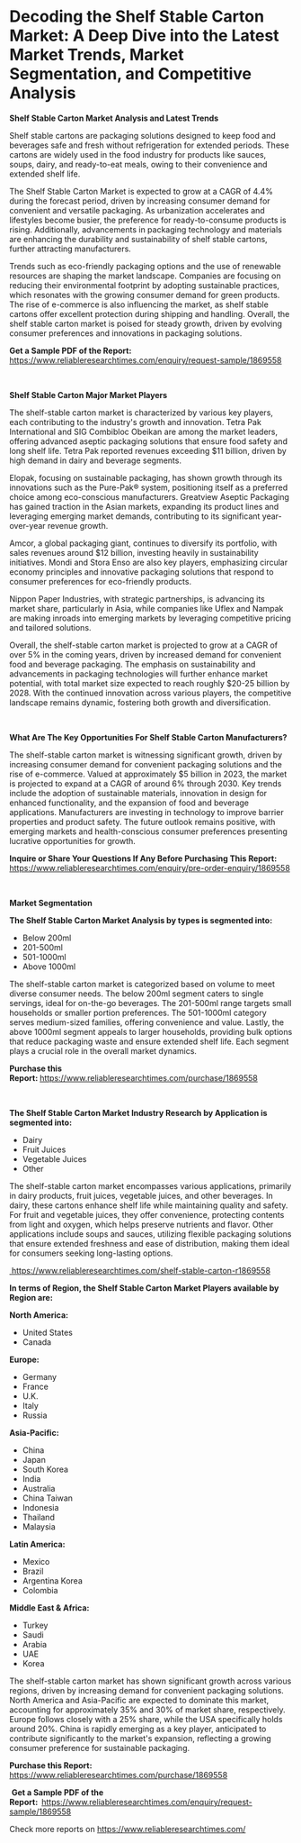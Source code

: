 <p><h1>Decoding the Shelf Stable Carton Market: A Deep Dive into the Latest Market Trends, Market Segmentation, and Competitive Analysis</h1></p><p><strong>Shelf Stable Carton Market Analysis and Latest Trends</strong></p>
<p><p>Shelf stable cartons are packaging solutions designed to keep food and beverages safe and fresh without refrigeration for extended periods. These cartons are widely used in the food industry for products like sauces, soups, dairy, and ready-to-eat meals, owing to their convenience and extended shelf life. </p><p>The Shelf Stable Carton Market is expected to grow at a CAGR of 4.4% during the forecast period, driven by increasing consumer demand for convenient and versatile packaging. As urbanization accelerates and lifestyles become busier, the preference for ready-to-consume products is rising. Additionally, advancements in packaging technology and materials are enhancing the durability and sustainability of shelf stable cartons, further attracting manufacturers.</p><p>Trends such as eco-friendly packaging options and the use of renewable resources are shaping the market landscape. Companies are focusing on reducing their environmental footprint by adopting sustainable practices, which resonates with the growing consumer demand for green products. The rise of e-commerce is also influencing the market, as shelf stable cartons offer excellent protection during shipping and handling. Overall, the shelf stable carton market is poised for steady growth, driven by evolving consumer preferences and innovations in packaging solutions.</p></p>
<p><strong>Get a Sample PDF of the Report:&nbsp;</strong> <a href="https://www.reliableresearchtimes.com/enquiry/request-sample/1869558?utm_campaign=3227&utm_medium=2&utm_source=Github&utm_content=ia&utm_term=02042025&utm_id=shelf-stable-carton">https://www.reliableresearchtimes.com/enquiry/request-sample/1869558</a></p>
<p>&nbsp;</p>
<p><strong>Shelf Stable Carton Major Market Players</strong></p>
<p><p>The shelf-stable carton market is characterized by various key players, each contributing to the industry's growth and innovation. Tetra Pak International and SIG Combibloc Obeikan are among the market leaders, offering advanced aseptic packaging solutions that ensure food safety and long shelf life. Tetra Pak reported revenues exceeding $11 billion, driven by high demand in dairy and beverage segments. </p><p>Elopak, focusing on sustainable packaging, has shown growth through its innovations such as the Pure-Pak® system, positioning itself as a preferred choice among eco-conscious manufacturers. Greatview Aseptic Packaging has gained traction in the Asian markets, expanding its product lines and leveraging emerging market demands, contributing to its significant year-over-year revenue growth.</p><p>Amcor, a global packaging giant, continues to diversify its portfolio, with sales revenues around $12 billion, investing heavily in sustainability initiatives. Mondi and Stora Enso are also key players, emphasizing circular economy principles and innovative packaging solutions that respond to consumer preferences for eco-friendly products. </p><p>Nippon Paper Industries, with strategic partnerships, is advancing its market share, particularly in Asia, while companies like Uflex and Nampak are making inroads into emerging markets by leveraging competitive pricing and tailored solutions.</p><p>Overall, the shelf-stable carton market is projected to grow at a CAGR of over 5% in the coming years, driven by increased demand for convenient food and beverage packaging. The emphasis on sustainability and advancements in packaging technologies will further enhance market potential, with total market size expected to reach roughly $20-25 billion by 2028. With the continued innovation across various players, the competitive landscape remains dynamic, fostering both growth and diversification.</p></p>
<p>&nbsp;</p>
<p><strong>What Are The Key Opportunities For Shelf Stable Carton Manufacturers?</strong></p>
<p><p>The shelf-stable carton market is witnessing significant growth, driven by increasing consumer demand for convenient packaging solutions and the rise of e-commerce. Valued at approximately $5 billion in 2023, the market is projected to expand at a CAGR of around 6% through 2030. Key trends include the adoption of sustainable materials, innovation in design for enhanced functionality, and the expansion of food and beverage applications. Manufacturers are investing in technology to improve barrier properties and product safety. The future outlook remains positive, with emerging markets and health-conscious consumer preferences presenting lucrative opportunities for growth.</p></p>
<p><strong>Inquire or Share Your Questions If Any Before Purchasing This Report:</strong> <a href="https://www.reliableresearchtimes.com/enquiry/pre-order-enquiry/1869558?utm_campaign=3227&utm_medium=2&utm_source=Github&utm_content=ia&utm_term=02042025&utm_id=shelf-stable-carton">https://www.reliableresearchtimes.com/enquiry/pre-order-enquiry/1869558</a></p>
<p>&nbsp;</p>
<p><strong>Market Segmentation</strong></p>
<p><strong>The Shelf Stable Carton Market Analysis by types is segmented into:</strong></p>
<p><ul><li>Below 200ml</li><li>201-500ml</li><li>501-1000ml</li><li>Above 1000ml</li></ul></p>
<p><p>The shelf-stable carton market is categorized based on volume to meet diverse consumer needs. The below 200ml segment caters to single servings, ideal for on-the-go beverages. The 201-500ml range targets small households or smaller portion preferences. The 501-1000ml category serves medium-sized families, offering convenience and value. Lastly, the above 1000ml segment appeals to larger households, providing bulk options that reduce packaging waste and ensure extended shelf life. Each segment plays a crucial role in the overall market dynamics.</p></p>
<p><strong>Purchase this Report:&nbsp;</strong><a href="https://www.reliableresearchtimes.com/purchase/1869558?utm_campaign=3227&utm_medium=2&utm_source=Github&utm_content=ia&utm_term=02042025&utm_id=shelf-stable-carton">https://www.reliableresearchtimes.com/purchase/1869558</a></p>
<p>&nbsp;</p>
<p><strong>The Shelf Stable Carton Market Industry Research by Application is segmented into:</strong></p>
<p><ul><li>Dairy</li><li>Fruit Juices</li><li>Vegetable Juices</li><li>Other</li></ul></p>
<p><p>The shelf-stable carton market encompasses various applications, primarily in dairy products, fruit juices, vegetable juices, and other beverages. In dairy, these cartons enhance shelf life while maintaining quality and safety. For fruit and vegetable juices, they offer convenience, protecting contents from light and oxygen, which helps preserve nutrients and flavor. Other applications include soups and sauces, utilizing flexible packaging solutions that ensure extended freshness and ease of distribution, making them ideal for consumers seeking long-lasting options.</p></p>
<p><a href="https://www.reliableresearchtimes.com/shelf-stable-carton-r1869558?utm_campaign=3227&utm_medium=2&utm_source=Github&utm_content=ia&utm_term=02042025&utm_id=shelf-stable-carton">&nbsp;https://www.reliableresearchtimes.com/shelf-stable-carton-r1869558</a></p>
<p><strong>In terms of Region, the Shelf Stable Carton Market Players available by Region are:</strong></p>
<p>
    <p> <strong> North America: </strong>
        <ul>
            <li>United States</li>
            <li>Canada</li>
        </ul>
        </p> 
    <p> <strong> Europe: </strong>
        <ul>
            <li>Germany</li>
            <li>France</li>
            <li>U.K.</li>
            <li>Italy</li>
            <li>Russia</li>
        </ul>
        </p> 
    <p> <strong> Asia-Pacific: </strong>
        <ul>
            <li>China</li>
            <li>Japan</li>
            <li>South Korea</li>
            <li>India</li>
            <li>Australia</li>
            <li>China Taiwan</li>
            <li>Indonesia</li>
            <li>Thailand</li>
            <li>Malaysia</li>
        </ul>
        </p> 
    <p> <strong> Latin America: </strong>
        <ul>
            <li>Mexico</li>
            <li>Brazil</li>
            <li>Argentina Korea</li>
            <li>Colombia</li>
        </ul>
        </p> 
    <p> <strong> Middle East & Africa: </strong>
        <ul>
            <li>Turkey</li>
            <li>Saudi</li>
            <li>Arabia</li>
            <li>UAE</li>
            <li>Korea</li>
        </ul>
    </p>
    </p>
<p><p>The shelf-stable carton market has shown significant growth across various regions, driven by increasing demand for convenient packaging solutions. North America and Asia-Pacific are expected to dominate this market, accounting for approximately 35% and 30% of market share, respectively. Europe follows closely with a 25% share, while the USA specifically holds around 20%. China is rapidly emerging as a key player, anticipated to contribute significantly to the market's expansion, reflecting a growing consumer preference for sustainable packaging.</p></p>
<p><strong>Purchase this Report: </strong><a href="https://www.reliableresearchtimes.com/purchase/1869558?utm_campaign=3227&utm_medium=2&utm_source=Github&utm_content=ia&utm_term=02042025&utm_id=shelf-stable-carton">https://www.reliableresearchtimes.com/purchase/1869558</a></p>
<p>&nbsp;<strong>Get a Sample PDF of the Report:&nbsp;&nbsp;</strong><a href="https://www.reliableresearchtimes.com/enquiry/request-sample/1869558?utm_campaign=3227&utm_medium=2&utm_source=Github&utm_content=ia&utm_term=02042025&utm_id=shelf-stable-carton">https://www.reliableresearchtimes.com/enquiry/request-sample/1869558</a></p>
<p><strong></strong></p>
<p>Check more reports on <a href="https://www.reliableresearchtimes.com/?utm_campaign=3227&utm_medium=2&utm_source=Github&utm_content=ia&utm_term=02042025&utm_id=shelf-stable-carton">https://www.reliableresearchtimes.com/</a></p>